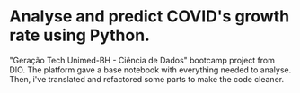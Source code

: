 # Analyse and predict COVID's growth rate using Python.
"Geração Tech Unimed-BH - Ciência de Dados" bootcamp project from DIO.
The platform gave a base notebook with everything needed to analyse. Then, i've translated and refactored some parts to make the code cleaner.
